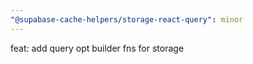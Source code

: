 ```yaml
---
"@supabase-cache-helpers/storage-react-query": minor
---
```


feat: add query opt builder fns for storage
